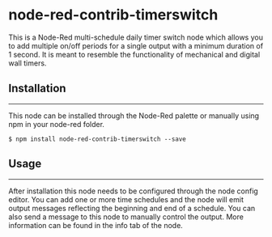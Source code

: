 # node-red-contrib-timerswitch

<p>This is a Node-Red multi-schedule daily timer switch node which allows you to add multiple on/off periods for a single output with a minimum duration of 1 second.  
It is meant to resemble the functionality of mechanical and digital wall timers. </p>

<h2>Installation</h2>
<hr>
<p>This node can be installed through the Node-Red palette or manually using npm in your node-red folder.</p>

```
$ npm install node-red-contrib-timerswitch --save
```

<h2>Usage</h2>
<hr>
<p>
After installation this node needs to be configured through the node config editor. You can add one or more time
schedules and the node will emit output messages reflecting the beginning and end of a schedule. You can also send
a message to this node to manually control the output. More information can be found in the info tab of the node.
</p>





